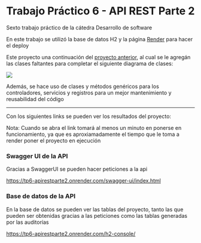<h1>Trabajo Práctico 6 - API REST Parte 2</h1>
<p>Sexto trabajo práctico de la cátedra Desarrollo de software</p>
<p>En este trabajo se utilizó la base de datos H2 y la página <a href="https://dashboard.render.com/">Render</a> para hacer el deploy</p>
<p>Este proyecto una continuación del <a href="https://github.com/L-LopezMartin/TP5-ApiRest">proyecto anterior</a>, al cual se le agregán las clases faltantes para completar el siguiente diagrama de clases:</p>
<img src="https://github.com/user-attachments/assets/09141d98-c100-40be-afb6-43053733f8c6"/>
<p>Además, se hace uso de clases y métodos genéricos para los controladores, servicios y registros para un mejor mantenimiento y reusabilidad del código</p>

<hr></hr>

<p>Con los siguientes links se pueden ver los resultados del proyecto:</p>
<p>Nota: Cuando se abra el link tomará al menos un minuto en ponerse en funcionamiento, ya que es aproxiamadamente el tiempo que le toma a render poner el proyecto en ejecución</p>
<h3>Swagger UI de la API</h3>
<p>Gracias a SwaggerUI se pueden hacer peticiones a la api</p>
<a href="https://tp6-apirestparte2.onrender.com/swagger-ui/index.html">https://tp6-apirestparte2.onrender.com/swagger-ui/index.html</a>
<h3>Base de datos de la API</h3>
<p>En la base de datos se pueden ver las tablas del proyecto, tanto las que pueden ser obtenidas gracias a las peticiones como las tablas generadas por las auditorías</p>
<a href="https://tp6-apirestparte2.onrender.com/h2-console/">https://tp6-apirestparte2.onrender.com/h2-console/</a>
